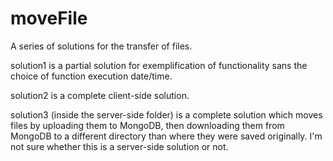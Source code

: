 # moveFile
A series of solutions for the transfer of files.

solution1 is a partial solution for exemplification of functionality sans the choice of function execution date/time.

solution2 is a complete client-side solution.

solution3 (inside the server-side folder) is a complete solution which moves files by uploading them to MongoDB, then downloading them from MongoDB to a different directory than where they were saved originally. I'm not sure whether this is a server-side solution or not.
